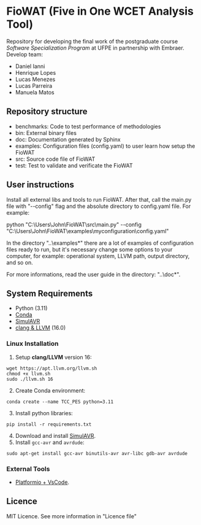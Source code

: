# FioWAT (Five in One WCET Analysis Tool)

Repository for developing the final work of the postgraduate course *Software Specialization Program* at UFPE in partnership with Embraer.
Develop team:

- Daniel Ianni
- Henrique Lopes
- Lucas Menezes
- Lucas Parreira
- Manuela Matos

## Repository structure

- benchmarks: Code to test performance of methodologies
- bin: External binary files
- doc: Documentation generated by Sphinx
- examples: Configuration files (config.yaml) to user learn how setup the FioWAT
- src: Source code file of FioWAT
- test: Test to validate and verificate the FioWAT

## User instructions

Install all external libs and tools to run FioWAT.
After that, call the main.py file with "--config" flag and the absolute directory to config.yaml file.
For example:

   python "C:\Users\John\FioWAT\src\main.py" --config "C:\Users\John\FioWAT\examples\myconfiguration\config.yaml"

In the directory "..\examples\*" there are a lot of examples of configuration files ready to run, but it's necessary change some options to your computer, for example: operational system, LLVM path, output directory, and so on.

For more informations, read the user guide in the directory: "..\doc\*".

## System Requirements

- Python (3.11)
- [Conda](https://docs.conda.io/projects/conda/en/stable/user-guide/install/download.html)
- [SimulAVR](https://www.nongnu.org/simulavr/)
- [clang &amp; LLVM](https://apt.llvm.org/) (16.0)

### Linux Installation

1. Setup **clang/LLVM** version 16:

```
wget https://apt.llvm.org/llvm.sh
chmod +x llvm.sh
sudo ./llvm.sh 16
```

2. Create Conda environment:

```
conda create --name TCC_PES python=3.11 
```

3. Install python libraries:

```
pip install -r requirements.txt
```
4. Download and install [SimulAVR](https://www.nongnu.org/simulavr/download.html).
5. Install `gcc-avr` and `avrdude`:

```
sudo apt-get install gcc-avr binutils-avr avr-libc gdb-avr avrdude
```

### External Tools

- [Platformio + VsCode](https://platformio.org/install/ide?install=vscode).

## Licence

MIT Licence. See more information in "Licence file"
